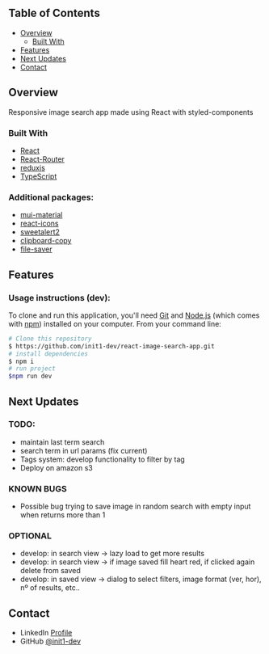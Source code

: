 ## Table of Contents

- [Overview](#overview)
    - [Built With](#built-with)
- [Features](#features)
- [Next Updates](#Next-updates)
- [Contact](#contact)

## Overview

Responsive image search app made using React with styled-components

### Built With

- [React](https://es.react.dev/)
- [React-Router](https://reactrouter.com/en/main)
- [reduxjs](https://redux.js.org/)
- [TypeScript](https://www.typescriptlang.org/)

### Additional packages:

- [mui-material](https://mui.com/)
- [react-icons](https://www.npmjs.com/package/react-icons)
- [sweetalert2](https://www.npmjs.com/package/sweetalert2)
- [clipboard-copy](https://www.npmjs.com/package/clipboard-copy)
- [file-saver](https://www.npmjs.com/package/file-saver)

## Features

### Usage instructions (dev):

To clone and run this application, you'll need [Git](https://git-scm.com) and [Node.js](https://nodejs.org/en/download/) (which comes with [npm](http://npmjs.com)) installed on your computer. From your command line:

```bash
# Clone this repository
$ https://github.com/init1-dev/react-image-search-app.git
# install dependencies
$ npm i
# run project
$npm run dev
```

## Next Updates

### TODO:
- maintain last term search
- search term in url params (fix current)
- Tags system: develop functionality to filter by tag
- Deploy on amazon s3

### KNOWN BUGS
- Possible bug trying to save image in random search with empty input when returns more than 1

### OPTIONAL
- develop: in search view -> lazy load to get more results
- develop: in search view -> if image saved fill heart red, if clicked again delete from saved
- develop: in saved view -> dialog to select filters, image format (ver, hor), nº of results, etc..

## Contact

- LinkedIn [Profile](https://www.linkedin.com/in/in1t-jorge-guillen/)
- GitHub [@init1-dev](https://github.com/init1-dev)
